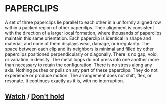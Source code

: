 # PAPERCLIPS

A set of three paperclips lie parallel to each other in a uniformly aligned row within a packed region of other paperclips. Their alignment is consistent with the direction of a larger local formation, where thousands of paperclips maintain this same orientation. Each paperclip is identical in shape and material, and none of them displays wear, damage, or irregularity. The space between each clip and its neighbors is minimal and filled by other paperclips positioned perpendicularly or diagonally. There is no gap, void, or variation in density. The metal loops do not press into one another more than necessary to retain the configuration. There is no stress along any axis. Nothing pushes or pulls on any part of these paperclips. They do not experience or produce motion. The arrangement does not shift, flex, or resonate. It continues exactly as it is, with no interruption.

## [Watch](page-ebd48f09c5b48e44) / [Don't hold](page-d60a2e3245c155dc)
